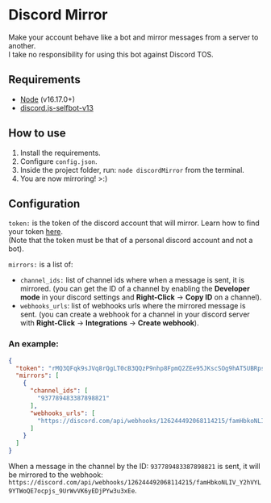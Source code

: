 # Discord Mirror
Make your account behave like a bot and mirror messages from a server to another.\
I take no responsibility for using this bot against Discord TOS.

## Requirements
- [Node](https://nodejs.org/en/download/) (v16.17.0+)
- [discord.js-selfbot-v13](https://www.npmjs.com/package/discord.js-selfbot-v13)

## How to use
1. Install the requirements.
2. Configure `config.json`.
3. Inside the project folder, run: `node discordMirror` from the terminal.
4. You are now mirroring! >:)

## Configuration
`token:` is the token of the discord account that will mirror. Learn how to find your token [here](https://www.androidauthority.com/get-discord-token-3149920/).\
(Note that the token must be that of a personal discord account and not a bot).

`mirrors:` is a list of:
- `channel_ids:` list of channel ids where when a message is sent, it is mirrored. (you can get the ID of a channel by enabling the **Developer mode** in your discord settings and **Right-Click** -> **Copy ID** on a channel).
- `webhooks_urls`: list of webhooks urls where the mirrored message is sent. (you can create a webhook for a channel in your discord server with **Right-Click** -> **Integrations** -> **Create webhook**).

### An example:
```json
{
  "token": "rMQ3QFqk9sJVq8rQgLT0cB3QQzP9nhp8FpmQ2ZEe95JKscSOg9hAT5UBRps13rODuIUSeg",
  "mirrors": [
    {
      "channel_ids": [
        "937789483387898821"
      ],
      "webhooks_urls": [
        "https://discord.com/api/webhooks/126244492068114215/famHbkoNLIV_Y2hVYL9YTWoQE7ocpjs_9UrWvVK6yEDjPYw3u3xEe"
      ]
    }
  ]
}
```
When a message in the channel by the ID: `937789483387898821` is sent, it will be mirrored to the webhook: `https://discord.com/api/webhooks/126244492068114215/famHbkoNLIV_Y2hVYL9YTWoQE7ocpjs_9UrWvVK6yEDjPYw3u3xEe`.
